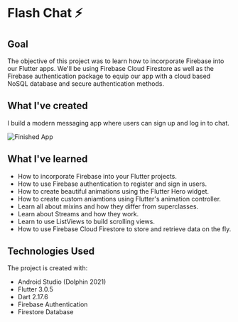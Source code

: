 
# Flash Chat ⚡️

## Goal

The objective of this project was to learn how to incorporate Firebase into our Flutter apps. We'll be using Firebase Cloud Firestore as well as the Firebase authentication package to equip our app with a cloud based NoSQL database and secure authentication methods.


## What I've created

I build a modern messaging app where users can sign up and log in to chat.

![Finished App](https://github.com/londonappbrewery/Images/blob/master/flash_chat_flutter_demo.gif)

## What I've learned

- How to incorporate Firebase into your Flutter projects.
- How to use Firebase authentication to register and sign in users.
- How to create beautiful animations using the Flutter Hero widget.
- How to create custom aniamtions using Flutter's animation controller.
- Learn all about mixins and how they differ from superclasses.
- Learn about Streams and how they work.
- Learn to use ListViews to build scrolling views.
- How to use Firebase Cloud Firestore to store and retrieve data on the fly.

## Technologies Used
The project is created with:
  * Android Studio (Dolphin 2021)
  * Flutter 3.0.5
  * Dart 2.17.6
  * Firebase Authentication
  * Firestore Database
